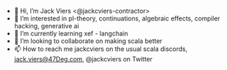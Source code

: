 - 👋 Hi, I’m Jack Viers <@jackcviers-contractor>
- 👀 I’m interested in pl-theory, continuations, algebraic effects, compiler hacking, generative ai
- 🌱 I’m currently learning xef - langchain
- 💞️ I’m looking to collaborate on making scala better
- 📫 How to reach me jackcviers on the usual scala discords, jack.viers@47Deg.com, @jackcviers on Twitter

<!---
jackcviers-contractor/jackcviers-contractor is a ✨ special ✨ repository because its `README.md` (this file) appears on your GitHub profile.
You can click the Preview link to take a look at your changes.
--->
